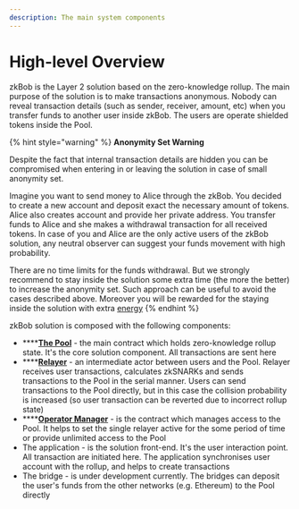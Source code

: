 ```yaml
---
description: The main system components
---
```


# High-level Overview

zkBob is the Layer 2 solution based on the zero-knowledge rollup. The main purpose of the solution is to make transactions anonymous. Nobody can reveal transaction details (such as sender, receiver, amount, etc) when you transfer funds to another user inside zkBob. The users are operate shielded tokens inside the Pool.

{% hint style="warning" %}
**Anonymity Set Warning**

Despite the fact that internal transaction details are hidden you can be compromised when entering in or leaving the solution in case of small anonymity set.

Imagine you want to send money to Alice through the zkBob. You decided to create a new account and deposit exact the necessary amount of tokens. Alice also creates account and provide her private address. You transfer funds to Alice and she makes a withdrawal transaction for all received tokens. In case of you and Alice are the only active users of the zkBob solution, any neutral observer can suggest your funds movement with high probability.

There are no time limits for the funds withdrawal. But we strongly recommend to stay inside the solution some extra time (the more the better) to increase the anonymity set. Such approach can be useful to avoid the cases described above. Moreover you will be rewarded for the staying inside the solution with extra [energy](energy.md)
{% endhint %}

zkBob solution is composed with the following components:

* ****[**The Pool**](contracts-and-circuits/the-pool-contract/) - the main contract which holds zero-knowledge rollup state. It's the core solution component. All transactions are sent here
* ****[**Relayer**](relayer-node/) - an intermediate actor between users and the Pool. Relayer receives user transactions, calculates zkSNARKs and sends transactions to the Pool in the serial manner. Users can send transactions to the Pool directly, but in this case the collision probability is increased (so user transaction can be reverted due to incorrect rollup state)
* ****[**Operator Manager**](contracts-and-circuits/operator-manager-contract/) - is the contract which manages access to the Pool. It helps to set the single relayer active for the some period of time or provide unlimited access to the Pool
* The application - is the solution front-end. It's the user interaction point. All transaction are initiated here. The application synchronises user account with the rollup, and helps to create transactions
* The bridge - is under development currently. The bridges can deposit the user's funds from the other networks (e.g. Ethereum) to the Pool directly

